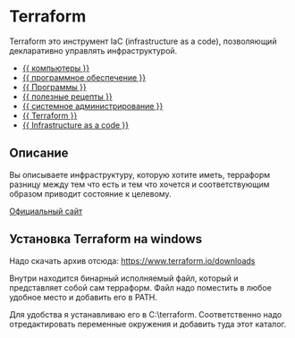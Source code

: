 # Terraform

Terraform это инструмент IaC (infrastructure as a code), позволяющий
декларативно управлять инфраструктурой.



- [{{ компьютеры }}](../../__tags/kompytery.md)
- [{{ программное обеспечение }}](../../__tags/programmnoe_obespechenie.md)
- [{{ Программы }}](../../__tags/programmy.md)
- [{{ полезные рецепты }}](../../__tags/poleznye_retsepty.md)
- [{{ системное администрирование }}](../../__tags/sistemnoe_administrirovanie.md)
- [{{ Terraform }}](../../__tags/terraform.md)
- [{{ Infrastructure as a code }}](../../__tags/infrastructure_as_a_code.md)


## Описание

Вы описываете инфраструктуру, которую хотите иметь, терраформ разницу между тем
что есть и тем что хочется и соответствующим образом приводит состояние к
целевому.

[Официальный сайт](https://www.terraform.io/)

## Установка Terraform на windows

Надо скачать архив отсюда: https://www.terraform.io/downloads

Внутри находится бинарный исполняемый файл, который и представляет собой сам
терраформ. Файл надо поместить в любое удобное место и добавить его в PATH.

Для удобства я устанавливаю его в C:\terraform. Соответственно надо
отредактировать переменные окружения и добавить туда этот каталог.
